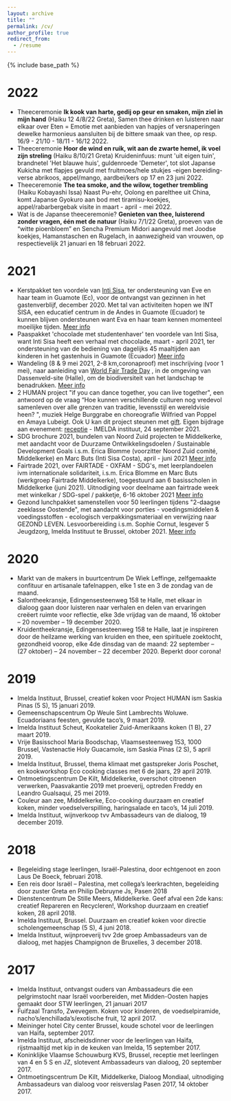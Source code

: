 ```yaml
---
layout: archive
title: ""
permalink: /cv/
author_profile: true
redirect_from:
  - /resume
---
```


{% include base_path %}

2022
======
* Theeceremonie **Ik kook van harte, gedij op geur en smaken, mijn ziel in mijn hand** (Haiku 12 4/8/22 Greta), Samen thee drinken en luisteren naar elkaar over Eten = Emotie met aanbieden van hapjes of versnaperingen dewelke harmonieus aansluiten bij de bittere smaak van thee, op resp.  16/9 - 21/10 - 18/11 - 16/12 2022. 
* Theeceremonie **Hoor de wind en ruik, wit aan de zwarte hemel, ik voel zijn streling** (Haiku 8/10/21 Greta) Kruideninfuus: munt 'uit eigen tuin', brandnetel 'Het blauwe huis', guldenroede 'Demeter', tot slot Japanse Kukicha met flapjes gevuld met fruitmoes/hele stukjes -eigen bereiding- verse abrikoos, appel/mango, aardbei/kers op 17 en 23  juni 2022.
* Theeceremonie **The tea smoke, and the wilow, together trembling** (Haiku Kobayashi Issa) Naast Pu-ehr, Oolong en parelthee uit China, komt Japanse Gyokuro aan bod met tiramisu-koekjes, appel/rabarbergebak visite in maart - april - mei 2022.
* Wat is de Japanse theeceremonie? **Genieten van thee, luisterend zonder vragen, één met de natuur** (Haiku 7/1/22 Greta), proeven van de “witte pioenbloem” en Sencha  Premium Midori aangevuld met Joodse koekjes, Hamanstaschen en Rugelach, in aanwezigheid van vrouwen, op respectievelijk 21 januari en 18 februari 2022.

2021
======
* Kerstpakket ten voordele van [Inti Sisa](www.intisisa.org), ter ondersteuning van Eve en haar team in Guamote (Ec), voor de ontvangst van gezinnen in het gastenverblijf, december 2020. Met tal van activiteiten hopen we INT SISA, een educatief centrum in de Andes in Guamote (Ecuador) te kunnen blijven ondersteunen want Eva en haar team kennen momenteel moeilijke tijden. [Meer info](https://cooking-classes.github.io/files/Kerstpakket.pdf)
* Paaspakket 'chocolade met studentenhaver' ten voordele van Inti Sisa, want Inti Sisa heeft een verhaal met chocolade, maart - april 2021, ter ondersteuning van de bediening van dagelijks 45 maaltijden aan kinderen in het gastenhuis in Guamote (Ecuador) [Meer info](https://github.com/cooking-classes/cooking-classes.github.io/blob/master/files/Paaspakket%202021.pdf)
* Wandeling (8 & 9 mei 2021, 2-8 km,coronaproof) met inschrijving (voor 1 mei), naar aanleiding van [World Fair Trade Day](https://fairtradegemeenten.be) , in de omgeving van Dassenveld-site (Halle), om de biodiversiteit van het landschap te benadrukken. [Meer info](https://github.com/cooking-classes/cooking-classes.github.io/blob/master/files/Wandeling%20met%20mutsen%20en%20TEA%208%20mei%202021.pdf)
* 2 HUMAN project "if you can dance together, you can live together", een antwoord op de vraag “Hoe kunnen verschillende culturen nog vredevol samenleven over alle grenzen van traditie, levensstijl en wereldvisie heen? ", muziek Helge Burggrabe en choreografie Wilfried van Poppel en Amaya Lubeigt. Ook U kan dit project steunen met [gift](https://cooking-classes.github.io/files/FlyerBrussel.pdf). Eigen bijdrage aan evenement: [receptie](https://cooking-classes.github.io/files/HUMAN.pdf) - IMELDA instituut, 24 september 2021.  
* SDG brochure 2021, bundelen van Noord Zuid projecten te Middelkerke, met aandacht voor de Duurzame Ontwikkelingsdoelen / Sustainable Development Goals i.s.m. Erica Blomme (voorzitter Noord Zuid comité, Middelkerke) en Marc Buts (Inti Sisa Costa), april - juni 2021 [Meer info](https://cooking-classes.github.io/files/SDG.pdf)
* Fairtrade 2021, over FAIRTADE - OXFAM - SDG's, met leerplandoelen ivm internationale solidariteit, i.s.m. Erica Blomme en Marc Buts (werkgroep Fairtrade Middelkerke), toegestuurd aan 6 basisscholen in Middelkerke (juni 2021). Uitnodiging voor deelname aan fairtrade week met winkelkar / SDG-spel / pakketje, 6-16 oktober  2021 [Meer info](https://cooking-classes.github.io/files/fairtrade.pdf)
* Gezond lunchpakket samenstellen voor 50 leerlingen tijdens "2-daagse zeeklasse  Oostende", met aandacht voor porties - voedingsmiddelen & voedingsstoffen - ecologisch verpakkingsmateriaal en verwijzing naar GEZOND LEVEN. Lesvoorbereiding i.s.m. Sophie Cornut,  lesgever 5 Jeugdzorg, Imelda Instituut te Brussel, oktober 2021. [Meer info](https://cooking-classes.github.io/files/JZ2021.pdf)

2020
======
*  Markt van de makers in buurtcentrum De Wiek Leffinge, zelfgemaakte confituur en artisanale tafelnappen, elke 1 ste en 3 de zondag van de maand.
*  Salontheekransje, Edingensesteenweg 158 te Halle, met elkaar in dialoog gaan door luisteren naar verhalen en delen van ervaringen creëert ruimte voor reflectie, elke 3de vrijdag van de maand, 16 oktober – 20 november – 19 december 2020.
*  Kruidentheekransje, Edingensesteenweg 158 te Halle, laat je inspireren door de heilzame werking van kruiden en thee, een spirituele zoektocht, gezondheid voorop, elke 4de dinsdag van de maand:  22 september  – (27 oktober)  – 24 november  – 22 december 2020.  Beperkt door corona!

2019
======
*  Imelda Instituut, Brussel, creatief koken voor Project HUMAN ism Saskia Pinas (5 S), 15 januari 2019.
*  Gemeenschapscentrum Op Weule Sint Lambrechts Woluwe. Ecuadoriaans feesten, gevulde taco’s, 9 maart 2019.
*  Imelda Instituut Scheut, Kookatelier Zuid-Amerikaans koken (1 B), 27 maart 2019.
*  Vrije Basisschool Maria Boodschap, Vlaamsesteenweg 153, 1000 Brussel, Vastenactie Holy Guacamole, ism Saskia Pinas (2 S), 5 april 2019.
*  Imelda Instituut, Brussel, thema klimaat met gastspreker Joris Poschet, en kookworkshop Eco cooking classes met 6 de jaars, 29 april 2019. 
*  Ontmoetingscentrum De Kilt, Middelkerke, overschot citroenen verwerken, Paasvakantie 2019 met proeverij, optreden  Freddy en Leandro Gualsaqui, 25 mei 2019.
*  Couleur aan zee, Middelkerke, Eco-cooking duurzaam en creatief koken, minder voedselverspilling, haringsalade en taco’s, 14 juli 2019.
*  Imelda Instituut, wijnverkoop tvv Ambassadeurs van de dialoog, 19 december 2019.

2018
======
* Begeleiding stage leerlingen, Israël-Palestina, door echtgenoot en zoon Laus De Boeck, februari 2018.
* Een reis door Israël – Palestina, met collega’s leerkrachten, begeleiding door zuster Greta en Philip Debruyne Js, Pasen 2018
* Dienstencentrum De Stille Meers, Middelkerke. Geef afval een 2de kans: creatief Repareren en Recycleren!, Workshop duurzaam en creatief koken, 28 april 2018.
* Imelda Instituut, Brussel. Duurzaam en creatief koken voor directie scholengemeenschap (5 S), 4 juni 2018.
* Imelda Instituut, wijnproeverij tvv 2de groep Ambassadeurs van de dialoog, met hapjes Champignon de Bruxelles,  3 december 2018.

2017
======
* Imelda Instituut, ontvangst ouders van Ambassadeurs die een pelgrimstocht naar Israël voorbereiden, met Midden-Oosten hapjes gemaakt door STW leerlingen, 21 januari 2017
* Fuifzaal Transfo, Zwevegem.  Koken voor kinderen, de voedselpiramide, nacho’s/enchillada’s/exotische fruit, 12 april 2017.
* Meininger hotel City center Brussel, koude schotel voor de leerlingen van Haïfa, september 2017.
* Imelda Instituut, afscheidsdinner voor de leerlingen van Haïfa, rijstmaaltijd met kip in de keuken van Imelda, 15 september 2017.
* Koninklijke Vlaamse Schouwburg KVS, Brussel, receptie met leerlingen van 4 en 5 S en JZ, slotevent Ambassadeurs van dialoog, 20 september 2017.
* Ontmoetingscentrum De Kilt, Middelkerke, Dialoog Mondiaal, uitnodiging Ambassadeurs van dialoog voor reisverslag Pasen 2017, 14 oktober 2017.
